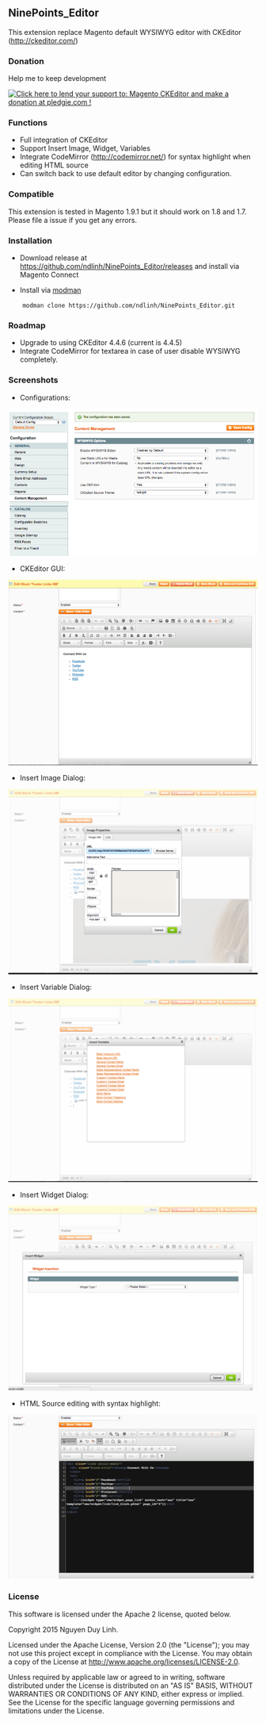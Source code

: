 ## NinePoints_Editor

This extension replace Magento default WYSIWYG editor with CKEditor (http://ckeditor.com/)

### Donation

Help me to keep development

<a href='https://pledgie.com/campaigns/28093'><img alt='Click here to lend your support to: Magento CKEditor and make a donation at pledgie.com !' src='https://pledgie.com/campaigns/28093.png?skin_name=chrome' border='0' ></a>

### Functions

- Full integration of CKEditor
- Support Insert Image, Widget, Variables
- Integrate CodeMirror (http://codemirror.net/) for syntax highlight when editing HTML source
- Can switch back to use default editor by changing configuration.

### Compatible

This extension is tested in Magento 1.9.1 but it should work on 1.8 and 1.7.
 Please file a issue if you get any errors.
 
### Installation
 
- Download release at https://github.com/ndlinh/NinePoints_Editor/releases and install via Magento Connect

- Install via [modman](https://github.com/colinmollenhour/modman)

```
    modman clone https://github.com/ndlinh/NinePoints_Editor.git
```

### Roadmap

- Upgrade to using CKEditor 4.4.6 (current is 4.4.5)
- Integrate CodeMirror for textarea in case of user disable WYSIWYG completely.

### Screenshots

- Configurations: 

![Configuration](/screens/configuration.png)

- CKEditor GUI: 

![CKEditor](/screens/1.png)

- Insert Image Dialog: 

![CKEditor](/screens/insert_images.png)

- Insert Variable Dialog: 

![CKEditor](/screens/insert_variables.png)

- Insert Widget Dialog: 

![CKEditor](/screens/insert_widget.png)

- HTML Source editing with syntax highlight: 

![CKEditor](/screens/html_source_editing.png)

### License

This software is licensed under the Apache 2 license, quoted below.

Copyright 2015 Nguyen Duy Linh.

Licensed under the Apache License, Version 2.0 (the "License"); you may not use this project except in compliance with the License. You may obtain a copy of the License at http://www.apache.org/licenses/LICENSE-2.0.

Unless required by applicable law or agreed to in writing, software distributed under the License is distributed on an "AS IS" BASIS, WITHOUT WARRANTIES OR CONDITIONS OF ANY KIND, either express or implied. See the License for the specific language governing permissions and limitations under the License.